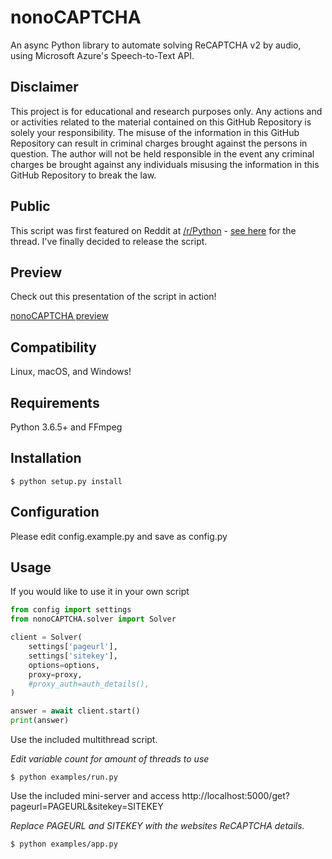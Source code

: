 nonoCAPTCHA
===========

An async Python library to automate solving ReCAPTCHA v2 by audio, using Microsoft Azure's Speech-to-Text API.

Disclaimer
----------

This project is for educational and research purposes only. Any actions and or activities related to the material contained on this GitHub Repository is solely your responsibility. The misuse of the information in this GitHub Repository can result in criminal charges brought against the persons in question. The author will not be held responsible in the event any criminal charges be brought against any individuals misusing the information in this GitHub Repository to break the law.

Public
------

This script was first featured on Reddit at [/r/Python](https://reddit.com/r/Python) - [see here](https://www.reddit.com/r/Python/comments/8oqp7v/hey_i_made_a_google_recaptcha_solver_bot_too/) for the thread. I've finally decided to release the script.

Preview
-------

Check out this presentation of the script in action!

[nonoCAPTCHA preview](http://mikeyy.com/nonocaptcha/presentation.gif)

Compatibility
-------------

Linux, macOS, and Windows!

Requirements
------------

Python 3.6.5+ and FFmpeg

Installation
------------

```shell
$ python setup.py install
```

Configuration
-------------

Please edit config.example.py and save as config.py

Usage
-----

If you would like to use it in your own script

```python
from config import settings
from nonoCAPTCHA.solver import Solver

client = Solver(
    settings['pageurl'],
    settings['sitekey'],
    options=options,
    proxy=proxy,
    #proxy_auth=auth_details(),
)

answer = await client.start()
print(answer)
```

Use the included multithread script.

*Edit variable count for amount of threads to use*

```shell
$ python examples/run.py
```

Use the included mini-server and access http://localhost:5000/get?pageurl=PAGEURL&sitekey=SITEKEY

*Replace PAGEURL and SITEKEY with the websites ReCAPTCHA details.*
```shell
$ python examples/app.py
```
